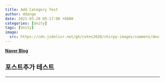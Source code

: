 ```yaml
---
title: Add Category Test
author: ddange
date: 2021-03-28 05:17:00 +0800
categories: [Unity]
tags: [Unity]
image:
  src: https://cdn.jsdelivr.net/gh/cotes2020/chirpy-images/commons/devices-mockup.png
---
```

[**Naver Blog**](http://blog.naver.com/bestdm)
## 포스트추가 **테스트**
---
